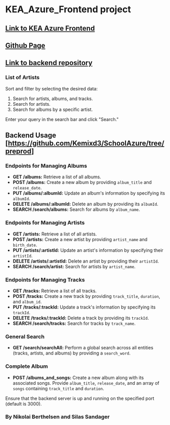 # KEA_Azure_Frontend project

## [Link to KEA Azure Frontend](https://kemixd3.github.io/KEA_Azure_Frontend/)

## [Github Page](https://kemixd3.github.io/KEA_Azure_Frontend/)

## [Link to backend repository](https://github.com/Kemixd3/SchoolAzure)

### List of Artists

Sort and filter by selecting the desired data:

1. Search for artists, albums, and tracks.
2. Search for artists.
3. Search for albums by a specific artist.

Enter your query in the search bar and click "Search."

## Backend Usage [https://github.com/Kemixd3/SchoolAzure/tree/preprod]

### Endpoints for Managing Albums

- **GET /albums:** Retrieve a list of all albums.
- **POST /albums:** Create a new album by providing `album_title` and `release_date`.
- **PUT /albums/:albumId:** Update an album's information by specifying its `albumId`.
- **DELETE /albums/:albumId:** Delete an album by providing its `albumId`.
- **SEARCH /search/albums:** Search for albums by `album_name`.

### Endpoints for Managing Artists

- **GET /artists:** Retrieve a list of all artists.
- **POST /artists:** Create a new artist by providing `artist_name` and `birth_date`.
- **PUT /artists/:artistId:** Update an artist's information by specifying their `artistId`.
- **DELETE /artists/:artistId:** Delete an artist by providing their `artistId`.
- **SEARCH /search/artist:** Search for artists by `artist_name`.

### Endpoints for Managing Tracks

- **GET /tracks:** Retrieve a list of all tracks.
- **POST /tracks:** Create a new track by providing `track_title`, `duration`, and `album_id`.
- **PUT /tracks/:trackId:** Update a track's information by specifying its `trackId`.
- **DELETE /tracks/:trackId:** Delete a track by providing its `trackId`.
- **SEARCH /search/tracks:** Search for tracks by `track_name`.

### General Search

- **GET /search/searchAll:** Perform a global search across all entities (tracks, artists, and albums) by providing a `search_word`.

### Complete Album

- **POST /albums_and_songs:** Create a new album along with its associated songs. Provide `album_title`, `release_date`, and an array of `songs` containing `track_title` and `duration`.

Ensure that the backend server is up and running on the specified port (default is 3000).

### By Nikolai Berthelsen and Silas Sandager
